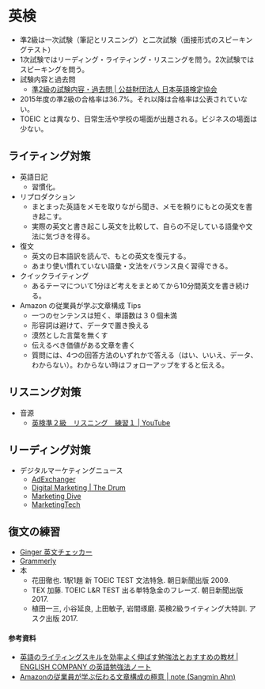 # 英検

- 準2級は一次試験（筆記とリスニング）と二次試験（面接形式のスピーキングテスト）
- 1次試験ではリーディング・ライティング・リスニングを問う。2次試験ではスピーキングを問う。
- 試験内容と過去問
    - [準2級の試験内容・過去問 | 公益財団法人 日本英語検定協会](https://www.eiken.or.jp/eiken/exam/grade_p2/)
- 2015年度の準2級の合格率は36.7%。それ以降は合格率は公表されていない。
- TOEIC とは異なり、日常生活や学校の場面が出題される。ビジネスの場面は少ない。

## ライティング対策

- 英語日記
    - 習慣化。
- リプロダクション
    - まとまった英語をメモを取りながら聞き、メモを頼りにもとの英文を書き起こす。
    - 実際の英文と書き起こし英文を比較して、自らの不足している語彙や文法に気づきを得る。
- 復文
    - 英文の日本語訳を読んで、もとの英文を復元する。
    - あまり使い慣れていない語彙・文法をバランス良く習得できる。
- クイックライティング
    - あるテーマについて1分ほど考えをまとめてから10分間英文を書き続ける。
- Amazon の従業員が学ぶ文章構成 Tips
    - 一つのセンテンスは短く、単語数は３０個未満
    - 形容詞は避けて、データで置き換える
    - 漠然とした言葉を無くす
    - 伝えるべき価値がある文章を書く
    - 質問には、4つの回答方法のいずれかで答える（はい、いいえ、データ、わからない）。わからない時はフォローアップをすると伝える。

## リスニング対策

- 音源
    - [英検準２級　リスニング　練習１ | YouTube](https://www.youtube.com/watch?v=j9aNVeqI7dQ)

## リーディング対策

- デジタルマーケティングニュース
    - [AdExchanger](https://www.adexchanger.com/)
    - [Digital Marketing | The Drum](https://www.thedrum.com/topics/digital-marketing)
    - [Marketing Dive](https://www.marketingdive.com/)
    - [MarketingTech](https://www.marketingtechnews.net/)

## 復文の練習

- [Ginger 英文チェッカー](https://www.getginger.jp/)
- [Grammerly](https://app.grammarly.com/)
- 本
    - 花田徹也. 1駅1題 新 TOEIC TEST 文法特急. 朝日新聞出版 2009.
    - TEX 加藤. TOEIC L&R TEST 出る単特急金のフレーズ. 朝日新聞出版 2017. 
    - 植田一三, 小谷延良, 上田敏子, 岩間琢磨. 英検2級ライティング大特訓. アスク出版 2017.

#### 参考資料

- [英語のライティングスキルを効率よく伸ばす勉強法とおすすめの教材 | ENGLISH COMPANY の英語勉強法ノート](https://studyhacker.net/english-writing)
- [Amazonの従業員が学ぶ伝わる文章構成の極意 | note (Sangmin Ahn)](https://note.com/sangmin/n/n8f04510d12ed)
